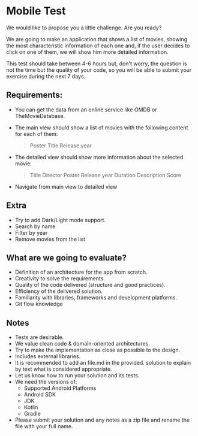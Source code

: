  # Mobile Test

We would like to propose you a little challenge. Are you ready?

We are going to make an application that shows a list of movies, showing the most characteristic information of each one and, if the user decides to click on one of them, we will show him more detailed information.

This test should take between 4-6 hours but, don't worry, the question is not the time but the quality of your code, so you will be able to submit your exercise during the next 7 days.

## Requirements: 
- You can get the data from an online service like OMDB or TheMovieDatabase.
- The main view should show a list of movies with the following content for each of them:
    > Poster
    > Title
    > Release year
- The detailed view should show more information about the selected movie:
    > Title
    > Director
    > Poster
    > Release year
    > Duration
    > Description
    > Score

- Navigate from main view to detailed view
 
## Extra
  - Try to add Dark/Light mode support.
  - Search by name
  - Filter by year
  - Remove movies from the list
## What are we going to evaluate?
- Definition of an architecture for the app from scratch.
- Creativity to solve the requirements.
- Quality of the code delivered (structure and good practices).
- Efficiency of the delivered solution.
- Familiarity with libraries, frameworks and development platforms.
- Git flow knowledge
## Notes
- Tests are desirable.
- We value clean code & domain-oriented architectures.
- Try to make the implementation as close as possible to the design.
- Includes external libraries.
- It is recommended to add an file.md in the provided. solution to explain by text what is considered appropriate.
- Let us know how to run your solution and its tests.
- We need the versions of:
    - Supported Android Platforms
    - Android SDK
    - JDK
    - Kotlin
    - Gradle
- Please submit your solution and any notes as a zip file and rename the file with your full name.


